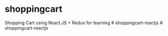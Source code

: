 # shoppingcart
Shopping Cart using React.JS + Redux for learning
#   s h o p p i n g c a r t - r e a c t j s  
 #   s h o p p i n g c a r t - r e a c t j s  
 